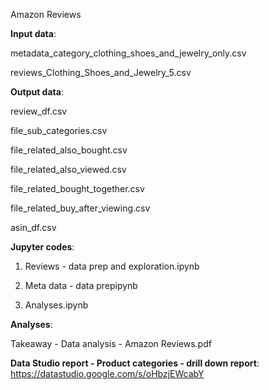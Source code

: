Amazon Reviews

**Input data**:

metadata_category_clothing_shoes_and_jewelry_only.csv

reviews_Clothing_Shoes_and_Jewelry_5.csv


**Output data**:

review_df.csv

file_sub_categories.csv

file_related_also_bought.csv

file_related_also_viewed.csv

file_related_bought_together.csv

file_related_buy_after_viewing.csv

asin_df.csv


**Jupyter codes**:
01. Reviews - data prep and exploration.ipynb

02. Meta data - data prepipynb
 
03. Analyses.ipynb


**Analyses**:

Takeaway -  Data analysis - Amazon Reviews.pdf


**Data Studio report - Product categories - drill down report**:
https://datastudio.google.com/s/oHbzjEWcabY
